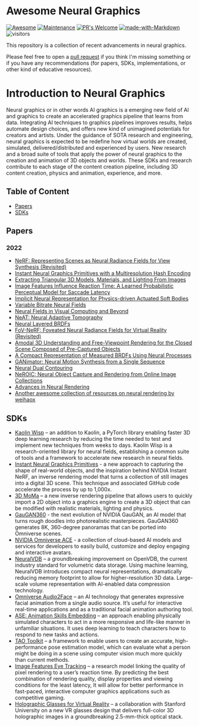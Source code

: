 # Awesome Neural Graphics

[![Awesome](https://cdn.rawgit.com/sindresorhus/awesome/d7305f38d29fed78fa85652e3a63e154dd8e8829/media/badge.svg)](https://github.com/sindresorhus/awesome) [![Maintenance](https://img.shields.io/badge/Maintained%3F-yes-green.svg)](https://GitHub.com/Naereen/StrapDown.js/graphs/commit-activity) [![PR's Welcome](https://img.shields.io/badge/PRs-welcome-brightgreen.svg?style=flat)](http://makeapullrequest.com) [![made-with-Markdown](https://img.shields.io/badge/Made%20with-Markdown-1f425f.svg)](http://commonmark.org)
![visitors](https://visitor-badge.glitch.me/badge?style=flat-square&page_id=sptemporal/awesome-neural-graphics)

This repository is a collection of recent advancements in neural graphics. 

Please feel free to open a [pull request](https://github.com/sptemporal/awesome-graphics-research/pulls) if you think I'm missing something or if you have any recommendations (for papers, SDKs, implementations, or other kind of educative resources). 

# Introduction to Neural Graphics

Neural graphics or in other words AI graphics is a emerging new field of AI and graphics to create an accelerated graphics pipeline that learns from data. Integrating AI techniques to graphics pipelines improves results, helps automate design choices, and offers new kind of unimagined potentials for creators and artists. Under the guidance of SOTA research and engineering, neural graphics is expected to be redefine how virtual worlds are created, simulated, delivered/distributed and experienced by users. New research and a broad suite of tools that apply the power of neural graphics to the creation and animation of 3D objects and worlds. These SDKs and research contribute to each stage of the content creation pipeline, including 3D content creation, physics and animation, experience, and more.

## Table of Content

- [Papers](#papers)
- [SDKs](#sdks)

## Papers

### 2022

- [NeRF: Representing Scenes as Neural Radiance Fields for View Synthesis (Revisited)](https://arxiv.org/abs/2003.08934)
- [Instant Neural Graphics Primitives with a Multiresolution Hash Encoding](https://arxiv.org/abs/2201.05989)
- [Extracting Triangular 3D Models, Materials, and Lighting From Images](https://nvlabs.github.io/nvdiffrec/assets/paper.pdf)
- [Image Features Influence Reaction Time: A Learned Probabilistic Perceptual Model for Saccade Latency](https://arxiv.org/abs/2205.02437)
- [Implicit Neural Representation for Physics-driven Actuated Soft Bodies](https://cgl.ethz.ch/publications/papers/paperYan22a.php)
- [Variable Bitrate Neural Fields](https://research.nvidia.com/vbnf)
- [Neural Fields in Visual Computing and Beyond](https://neuralfields.cs.brown.edu/)
- [NeAT: Neural Adaptive Tomography](https://vccimaging.org/Publications/Ruckert2022NeAT/Ruckert2022NeAT.pdf)
- [Neural Layered BRDFs](https://wangningbei.github.io/2022/NLBRDF.html)
- [FoV-NeRF: Foveated Neural Radiance Fields for Virtual Reality (Revisited)](https://arxiv.org/abs/2103.16365)
- [Amodal 3D Understanding and Free-Viewpoint Rendering for the Closed Scene Composed of Pre-Captured Objects](https://zju3dv.github.io/nr_in_a_room/)
- [A Compact Representation of Measured BRDFs Using Neural Processes](https://shuangz.com/projects2/npbrdf-tog22/npbrdf-tog22.pdf)
- [GANimator: Neural Motion Synthesis from a Single Sequence](https://peizhuoli.github.io/ganimator/index.html)
- [Neural Dual Contouring](https://arxiv.org/pdf/2202.01999.pdf)
- [NeROIC: Neural Object Capture and Rendering from Online Image Collections](https://formyfamily.github.io/NeROIC/)
- [Advances in Neural Rendering](https://arxiv.org/abs/2111.05849)
- [Another awesome collection of resources on neural rendering by weihaox](https://github.com/weihaox/awesome-neural-rendering)

## SDKs

- [Kaolin Wisp](https://github.com/NVIDIAGameWorks/kaolin-wisp) – an addition to Kaolin, a PyTorch library enabling faster 3D deep learning research by reducing the time needed to test and implement new techniques from weeks to days. Kaolin Wisp is a research-oriented library for neural fields, establishing a common suite of tools and a framework to accelerate new research in neural fields.
- [Instant Neural Graphics Primitives](https://nvlabs.github.io/instant-ngp/) - a new approach to capturing the shape of real-world objects, and the inspiration behind NVIDIA Instant NeRF, an inverse rendering model that turns a collection of still images into a digital 3D scene. This technique and associated GitHub code accelerate the process by up to 1,000x.
- [3D MoMa](https://nvlabs.github.io/nvdiffrec/) – a new inverse rendering pipeline that allows users to quickly import a 2D object into a graphics engine to create a 3D object that can be modified with realistic materials, lighting and physics.
- [GauGAN360](http://imaginaire.cc/gaugan360/) - the next evolution of NVIDIA GauGAN, an AI model that turns rough doodles into photorealistic masterpieces. GauGAN360 generates 8K, 360-degree panoramas that can be ported into Omniverse scenes.
- [NVIDIA Omniverse ACE](https://developer.nvidia.com/nvidia-omniverse-platform/ace) - a collection of cloud-based AI models and services for developers to easily build, customize and deploy engaging and interactive avatars.
- [NeuralVDB](https://developer.nvidia.com/neuralvdb) – a groundbreaking improvement on OpenVDB, the current industry standard for volumetric data storage. Using machine learning, NeuralVDB introduces compact neural representations, dramatically reducing memory footprint to allow for higher-resolution 3D data. Large-scale volume representation with AI-enabled data compression technology.
- [Omniverse Audio2Face](https://www.nvidia.com/en-us/omniverse/apps/audio2face/) – an AI technology that generates expressive facial animation from a single audio source. It’s useful for interactive real-time applications and as a traditional facial animation authoring tool.
- [ASE: Animation Skills Embedding](https://nv-tlabs.github.io/ASE/) – an approach enabling physically simulated characters to act in a more responsive and life-like manner in unfamiliar situations. It uses deep learning to teach characters how to respond to new tasks and actions.
- [TAO Toolkit](https://developer.nvidia.com/tao-toolkit) – a framework to enable users to create an accurate, high-performance pose estimation model, which can evaluate what a person might be doing in a scene using computer vision much more quickly than current methods.
- [Image Features Eye Tracking](https://research.nvidia.com/publication/2022-08_image-features-influence-reaction-time-learned-probabilistic-perceptual-model) – a research model linking the quality of pixel rendering to a user’s reaction time. By predicting the best combination of rendering quality, display properties and viewing conditions for the least latency, It will allow for better performance in fast-paced, interactive computer graphics applications such as competitive gaming.
- [Holographic Glasses for Virtual Reality](https://research.nvidia.com/publication/2022-08_holographic-glasses-virtual-reality) – a collaboration with Stanford University on a new VR glasses design that delivers full-color 3D holographic images in a groundbreaking 2.5-mm-thick optical stack.
